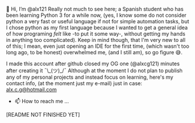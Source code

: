 👋 Hi, I’m @alx121
Really not much to see here; a Spanish student who has been learning Python 3 for a while now, (yes, I know some do not consider python a very fast or useful language if not for simple automation tasks, but I chose python as my first language because I wanted to get a general idea of how programing _felt_ like -to put it some way-, without getting my hands in anything too complicated).
Keep in mind though, that I'm very new to all of this; I mean, even just opening an IDE for the first time, (which wasn't too long ago, to be honest) overwhelmed me, (and I still am), so go figure 😅.

I made this account after github closed my OG one (@alxcg121) minutes after creating it ¯\\\_(ツ)\_/¯
Although at the moment I do not plan to publish any of my personal projects and instead focus on learning, here's my contact info, (at the moment just my e-mail) just in case: alx.c.g@hotmail.com
- 📫 How to reach me ...

[README NOT FINISHED YET]
<!---
alx121/alx121 is a ✨ special ✨ repository because its `README.md` (this file) appears on your GitHub profile.
You can click the Preview link to take a look at your changes.
--->
